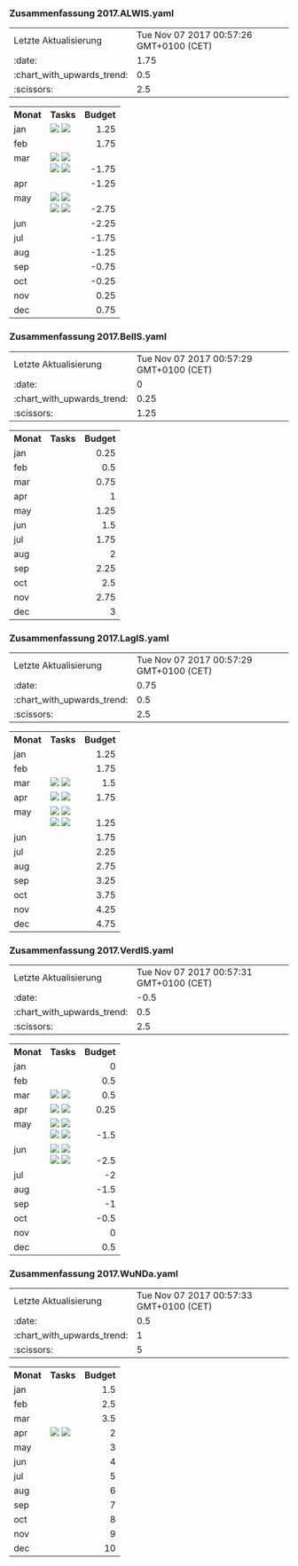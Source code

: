 

### Zusammenfassung 2017.ALWIS.yaml
<table>
            <tr>
                <td>Letzte Aktualisierung</td><td>Tue Nov 07 2017 00:57:26 GMT+0100 (CET)</td>
            </tr>
            <tr>
                <td>:date:</td><td>1.75</td>
            </tr>
            <tr>
                <td> :chart_with_upwards_trend: </td><td>0.5</td>
            </tr>
            <tr>
                <td>:scissors:</td><td>2.5</td>
            </tr>
        </table>

 <table>
                        <tr>
                            <th valign="top" align="left">Monat</th>
                            <th valign="top" align="left">Tasks</th>
                            <th valign="bottom" align="right">Budget</th>
                            </tr>
        
<tr>
                                <td valign="top">jan</td>
                            <td>
<a href="https://github.com/cismet/wupp/issues/1043"><img src="https://img.shields.io/badge/%231043%20-Billing%20%20%20Rechnungsanlage%20ben%C3%B6tigt%20Trennung%20der%20Baulasten%20und%20der%20Katasterausz%C3%BCg%E2%80%A6%09%09%09%09-green.svg?style=flat?maxAge=1"/></a>
<a href="https://github.com/cismet/wupp/issues/1043"><img src="https://img.shields.io/badge/cons%20-1-yellow.svg?style=flat?maxAge=1"/></a>
<br>
</td>
                            <td align="right" valign="bottom">1.25</td>
                    </tr>
<tr>
                                <td valign="top">feb</td>
                            <td>
</td>
                            <td align="right" valign="bottom">1.75</td>
                    </tr>
<tr>
                                <td valign="top">mar</td>
                            <td>
<a href="https://github.com/cismet/wupp/issues/1118"><img src="https://img.shields.io/badge/%231118%20-Vermessungsunterlagenportal%3A%20unerwarteter%20Fehler%20ist%20beim%20Ausf%C3%BChren%20des%20Tasks%20NA%E2%80%A6%09%09%09%09-green.svg?style=flat?maxAge=1"/></a>
<a href="https://github.com/cismet/wupp/issues/1118"><img src="https://img.shields.io/badge/cons%20-1-yellow.svg?style=flat?maxAge=1"/></a>
<br>
<a href="https://github.com/cismet/wupp/issues/1059"><img src="https://img.shields.io/badge/%231059%20-Anbindung%20Bestellformular%20Amtliche%20Basiskarte%20(ABK)%20(3%20MT)%09%09%09%09-green.svg?style=flat?maxAge=1"/></a>
<a href="https://github.com/cismet/wupp/issues/1059"><img src="https://img.shields.io/badge/cons%20-3-yellow.svg?style=flat?maxAge=1"/></a>
<br>
</td>
                            <td align="right" valign="bottom">-1.75</td>
                    </tr>
<tr>
                                <td valign="top">apr</td>
                            <td>
</td>
                            <td align="right" valign="bottom">-1.25</td>
                    </tr>
<tr>
                                <td valign="top">may</td>
                            <td>
<a href="https://github.com/cismet/wupp/issues/1150"><img src="https://img.shields.io/badge/%231150%20-Nutzername%20in%20WuNDa%20an%203A%20Server%20durchreichen%3F%20(0%2C5%20MT)%09%09%09%09-green.svg?style=flat?maxAge=1"/></a>
<a href="https://github.com/cismet/wupp/issues/1150"><img src="https://img.shields.io/badge/cons%20-0.5-yellow.svg?style=flat?maxAge=1"/></a>
<br>
<a href="https://github.com/cismet/wupp/issues/1149"><img src="https://img.shields.io/badge/%231149%20-Sammelissue%20und%20ToDo%09%09%09%09-green.svg?style=flat?maxAge=1"/></a>
<a href="https://github.com/cismet/wupp/issues/1149"><img src="https://img.shields.io/badge/cons%20-1.5-orange.svg?style=flat?maxAge=1"/></a>
<br>
</td>
                            <td align="right" valign="bottom">-2.75</td>
                    </tr>
<tr>
                                <td valign="top">jun</td>
                            <td>
</td>
                            <td align="right" valign="bottom">-2.25</td>
                    </tr>
<tr>
                                <td valign="top">jul</td>
                            <td>
</td>
                            <td align="right" valign="bottom">-1.75</td>
                    </tr>
<tr>
                                <td valign="top">aug</td>
                            <td>
</td>
                            <td align="right" valign="bottom">-1.25</td>
                    </tr>
<tr>
                                <td valign="top">sep</td>
                            <td>
</td>
                            <td align="right" valign="bottom">-0.75</td>
                    </tr>
<tr>
                                <td valign="top">oct</td>
                            <td>
</td>
                            <td align="right" valign="bottom">-0.25</td>
                    </tr>
<tr>
                                <td valign="top">nov</td>
                            <td>
</td>
                            <td align="right" valign="bottom">0.25</td>
                    </tr>
<tr>
                                <td valign="top">dec</td>
                            <td>
</td>
                            <td align="right" valign="bottom">0.75</td>
                    </tr>
</table>


### Zusammenfassung 2017.BelIS.yaml
<table>
            <tr>
                <td>Letzte Aktualisierung</td><td>Tue Nov 07 2017 00:57:29 GMT+0100 (CET)</td>
            </tr>
            <tr>
                <td>:date:</td><td>0</td>
            </tr>
            <tr>
                <td> :chart_with_upwards_trend: </td><td>0.25</td>
            </tr>
            <tr>
                <td>:scissors:</td><td>1.25</td>
            </tr>
        </table>

 <table>
                        <tr>
                            <th valign="top" align="left">Monat</th>
                            <th valign="top" align="left">Tasks</th>
                            <th valign="bottom" align="right">Budget</th>
                            </tr>
        
<tr>
                                <td valign="top">jan</td>
                            <td>
</td>
                            <td align="right" valign="bottom">0.25</td>
                    </tr>
<tr>
                                <td valign="top">feb</td>
                            <td>
</td>
                            <td align="right" valign="bottom">0.5</td>
                    </tr>
<tr>
                                <td valign="top">mar</td>
                            <td>
</td>
                            <td align="right" valign="bottom">0.75</td>
                    </tr>
<tr>
                                <td valign="top">apr</td>
                            <td>
</td>
                            <td align="right" valign="bottom">1</td>
                    </tr>
<tr>
                                <td valign="top">may</td>
                            <td>
</td>
                            <td align="right" valign="bottom">1.25</td>
                    </tr>
<tr>
                                <td valign="top">jun</td>
                            <td>
</td>
                            <td align="right" valign="bottom">1.5</td>
                    </tr>
<tr>
                                <td valign="top">jul</td>
                            <td>
</td>
                            <td align="right" valign="bottom">1.75</td>
                    </tr>
<tr>
                                <td valign="top">aug</td>
                            <td>
</td>
                            <td align="right" valign="bottom">2</td>
                    </tr>
<tr>
                                <td valign="top">sep</td>
                            <td>
</td>
                            <td align="right" valign="bottom">2.25</td>
                    </tr>
<tr>
                                <td valign="top">oct</td>
                            <td>
</td>
                            <td align="right" valign="bottom">2.5</td>
                    </tr>
<tr>
                                <td valign="top">nov</td>
                            <td>
</td>
                            <td align="right" valign="bottom">2.75</td>
                    </tr>
<tr>
                                <td valign="top">dec</td>
                            <td>
</td>
                            <td align="right" valign="bottom">3</td>
                    </tr>
</table>


### Zusammenfassung 2017.LagIS.yaml
<table>
            <tr>
                <td>Letzte Aktualisierung</td><td>Tue Nov 07 2017 00:57:29 GMT+0100 (CET)</td>
            </tr>
            <tr>
                <td>:date:</td><td>0.75</td>
            </tr>
            <tr>
                <td> :chart_with_upwards_trend: </td><td>0.5</td>
            </tr>
            <tr>
                <td>:scissors:</td><td>2.5</td>
            </tr>
        </table>

 <table>
                        <tr>
                            <th valign="top" align="left">Monat</th>
                            <th valign="top" align="left">Tasks</th>
                            <th valign="bottom" align="right">Budget</th>
                            </tr>
        
<tr>
                                <td valign="top">jan</td>
                            <td>
</td>
                            <td align="right" valign="bottom">1.25</td>
                    </tr>
<tr>
                                <td valign="top">feb</td>
                            <td>
</td>
                            <td align="right" valign="bottom">1.75</td>
                    </tr>
<tr>
                                <td valign="top">mar</td>
                            <td>
<a href="https://github.com/cismet/wupp/issues/1104"><img src="https://img.shields.io/badge/%231104%20-Lagis%3A%20Erweiterung%20Baulasten%20(0%2C75%20MT)%09%09%09%09-green.svg?style=flat?maxAge=1"/></a>
<a href="https://github.com/cismet/wupp/issues/1104"><img src="https://img.shields.io/badge/cons%20-0.75-orange.svg?style=flat?maxAge=1"/></a>
<br>
</td>
                            <td align="right" valign="bottom">1.5</td>
                    </tr>
<tr>
                                <td valign="top">apr</td>
                            <td>
<a href="https://github.com/cismet/wupp/issues/1106"><img src="https://img.shields.io/badge/%231106%20-Lagis%3A%20Abteilungs%20IX%20Flurst%C3%BCck%20wird%20kein%20Datum%20der%20Historie%20eingetragen%20(0%2C25%20MT%E2%80%A6%09%09%09%09-green.svg?style=flat?maxAge=1"/></a>
<a href="https://github.com/cismet/wupp/issues/1106"><img src="https://img.shields.io/badge/cons%20-0.25-yellow.svg?style=flat?maxAge=1"/></a>
<br>
</td>
                            <td align="right" valign="bottom">1.75</td>
                    </tr>
<tr>
                                <td valign="top">may</td>
                            <td>
<a href="https://github.com/cismet/wupp/issues/1107"><img src="https://img.shields.io/badge/%231107%20-Lagis%3A%20Abt.%20IX%20Flurst%C3%BCcke%20als%20extra%20Layer.%09%09%09%09-green.svg?style=flat?maxAge=1"/></a>
<a href="https://github.com/cismet/wupp/issues/1107"><img src="https://img.shields.io/badge/cons%20-0-yellowgreen.svg?style=flat?maxAge=1"/></a>
<br>
<a href="https://github.com/cismet/wupp/issues/1105"><img src="https://img.shields.io/badge/%231105%20-Lagis%3A%20Plausibilit%C3%A4t%20historische%20Flurst%C3%BCcke%20(1%20MT)%09%09%09%09-green.svg?style=flat?maxAge=1"/></a>
<a href="https://github.com/cismet/wupp/issues/1105"><img src="https://img.shields.io/badge/cons%20-1-yellow.svg?style=flat?maxAge=1"/></a>
<br>
</td>
                            <td align="right" valign="bottom">1.25</td>
                    </tr>
<tr>
                                <td valign="top">jun</td>
                            <td>
</td>
                            <td align="right" valign="bottom">1.75</td>
                    </tr>
<tr>
                                <td valign="top">jul</td>
                            <td>
</td>
                            <td align="right" valign="bottom">2.25</td>
                    </tr>
<tr>
                                <td valign="top">aug</td>
                            <td>
</td>
                            <td align="right" valign="bottom">2.75</td>
                    </tr>
<tr>
                                <td valign="top">sep</td>
                            <td>
</td>
                            <td align="right" valign="bottom">3.25</td>
                    </tr>
<tr>
                                <td valign="top">oct</td>
                            <td>
</td>
                            <td align="right" valign="bottom">3.75</td>
                    </tr>
<tr>
                                <td valign="top">nov</td>
                            <td>
</td>
                            <td align="right" valign="bottom">4.25</td>
                    </tr>
<tr>
                                <td valign="top">dec</td>
                            <td>
</td>
                            <td align="right" valign="bottom">4.75</td>
                    </tr>
</table>


### Zusammenfassung 2017.VerdIS.yaml
<table>
            <tr>
                <td>Letzte Aktualisierung</td><td>Tue Nov 07 2017 00:57:31 GMT+0100 (CET)</td>
            </tr>
            <tr>
                <td>:date:</td><td>-0.5</td>
            </tr>
            <tr>
                <td> :chart_with_upwards_trend: </td><td>0.5</td>
            </tr>
            <tr>
                <td>:scissors:</td><td>2.5</td>
            </tr>
        </table>

 <table>
                        <tr>
                            <th valign="top" align="left">Monat</th>
                            <th valign="top" align="left">Tasks</th>
                            <th valign="bottom" align="right">Budget</th>
                            </tr>
        
<tr>
                                <td valign="top">jan</td>
                            <td>
</td>
                            <td align="right" valign="bottom">0</td>
                    </tr>
<tr>
                                <td valign="top">feb</td>
                            <td>
</td>
                            <td align="right" valign="bottom">0.5</td>
                    </tr>
<tr>
                                <td valign="top">mar</td>
                            <td>
<a href="https://github.com/cismet/wupp/issues/1120"><img src="https://img.shields.io/badge/%231120%20-Integration%20der%20Funktionalit%C3%A4t%20in%20VERDIS%20(0%2C5MT)%09%09%09%09-green.svg?style=flat?maxAge=1"/></a>
<a href="https://github.com/cismet/wupp/issues/1120"><img src="https://img.shields.io/badge/cons%20-0.5-yellow.svg?style=flat?maxAge=1"/></a>
<br>
</td>
                            <td align="right" valign="bottom">0.5</td>
                    </tr>
<tr>
                                <td valign="top">apr</td>
                            <td>
<a href="https://github.com/cismet/wupp/issues/1130"><img src="https://img.shields.io/badge/%231130%20-VerdIS%20%20%20Versickerungsgenehmigungen%3A%20Einspielen%20von%20Geometrien%20zu%20Versickerungsg%E2%80%A6%09%09%09%09-green.svg?style=flat?maxAge=1"/></a>
<a href="https://github.com/cismet/wupp/issues/1130"><img src="https://img.shields.io/badge/cons%20-0.75-yellowgreen.svg?style=flat?maxAge=1"/></a>
<br>
</td>
                            <td align="right" valign="bottom">0.25</td>
                    </tr>
<tr>
                                <td valign="top">may</td>
                            <td>
<a href="https://github.com/cismet/wupp/issues/1102"><img src="https://img.shields.io/badge/%231102%20-verdis%3A%20Punktvereinigung%20beim%20Speichern%20(2MT)%09%09%09%09-green.svg?style=flat?maxAge=1"/></a>
<a href="https://github.com/cismet/wupp/issues/1102"><img src="https://img.shields.io/badge/cons%20-2-orange.svg?style=flat?maxAge=1"/></a>
<br>
<a href="https://github.com/cismet/wupp/issues/1103"><img src="https://img.shields.io/badge/%231103%20-verdis%3A%20Anpassung%20Fronterzeugung%20(0%2C25MT)%09%09%09%09-green.svg?style=flat?maxAge=1"/></a>
<a href="https://github.com/cismet/wupp/issues/1103"><img src="https://img.shields.io/badge/cons%20-0.25-yellow.svg?style=flat?maxAge=1"/></a>
<br>
</td>
                            <td align="right" valign="bottom">-1.5</td>
                    </tr>
<tr>
                                <td valign="top">jun</td>
                            <td>
<a href="https://github.com/cismet/wupp/issues/1057"><img src="https://img.shields.io/badge/%231057%20-Druckfunktion%20in%20verdis%20einbauen%20und%20testen%20(1%2C25MT)%09%09%09%09-green.svg?style=flat?maxAge=1"/></a>
<a href="https://github.com/cismet/wupp/issues/1057"><img src="https://img.shields.io/badge/cons%20-1.25-orange.svg?style=flat?maxAge=1"/></a>
<br>
<a href="https://github.com/cismet/wupp/issues/1100"><img src="https://img.shields.io/badge/%231100%20-verdis%3A%20Scrollrichtung%20konfigurierbar%20machen%20(0%2C25MT)%09%09%09%09-green.svg?style=flat?maxAge=1"/></a>
<a href="https://github.com/cismet/wupp/issues/1100"><img src="https://img.shields.io/badge/cons%20-0.25-yellow.svg?style=flat?maxAge=1"/></a>
<br>
</td>
                            <td align="right" valign="bottom">-2.5</td>
                    </tr>
<tr>
                                <td valign="top">jul</td>
                            <td>
</td>
                            <td align="right" valign="bottom">-2</td>
                    </tr>
<tr>
                                <td valign="top">aug</td>
                            <td>
</td>
                            <td align="right" valign="bottom">-1.5</td>
                    </tr>
<tr>
                                <td valign="top">sep</td>
                            <td>
</td>
                            <td align="right" valign="bottom">-1</td>
                    </tr>
<tr>
                                <td valign="top">oct</td>
                            <td>
</td>
                            <td align="right" valign="bottom">-0.5</td>
                    </tr>
<tr>
                                <td valign="top">nov</td>
                            <td>
</td>
                            <td align="right" valign="bottom">0</td>
                    </tr>
<tr>
                                <td valign="top">dec</td>
                            <td>
</td>
                            <td align="right" valign="bottom">0.5</td>
                    </tr>
</table>


### Zusammenfassung 2017.WuNDa.yaml
<table>
            <tr>
                <td>Letzte Aktualisierung</td><td>Tue Nov 07 2017 00:57:33 GMT+0100 (CET)</td>
            </tr>
            <tr>
                <td>:date:</td><td>0.5</td>
            </tr>
            <tr>
                <td> :chart_with_upwards_trend: </td><td>1</td>
            </tr>
            <tr>
                <td>:scissors:</td><td>5</td>
            </tr>
        </table>

 <table>
                        <tr>
                            <th valign="top" align="left">Monat</th>
                            <th valign="top" align="left">Tasks</th>
                            <th valign="bottom" align="right">Budget</th>
                            </tr>
        
<tr>
                                <td valign="top">jan</td>
                            <td>
</td>
                            <td align="right" valign="bottom">1.5</td>
                    </tr>
<tr>
                                <td valign="top">feb</td>
                            <td>
</td>
                            <td align="right" valign="bottom">2.5</td>
                    </tr>
<tr>
                                <td valign="top">mar</td>
                            <td>
</td>
                            <td align="right" valign="bottom">3.5</td>
                    </tr>
<tr>
                                <td valign="top">apr</td>
                            <td>
<a href="https://github.com/cismet/wupp/issues/1136"><img src="https://img.shields.io/badge/%231136%20-Erweiterung%20GUI%20Georeferenzierung%20(2%2C5%20MT)%09%09%09%09-green.svg?style=flat?maxAge=1"/></a>
<a href="https://github.com/cismet/wupp/issues/1136"><img src="https://img.shields.io/badge/cons%20-2.5-orange.svg?style=flat?maxAge=1"/></a>
<br>
</td>
                            <td align="right" valign="bottom">2</td>
                    </tr>
<tr>
                                <td valign="top">may</td>
                            <td>
</td>
                            <td align="right" valign="bottom">3</td>
                    </tr>
<tr>
                                <td valign="top">jun</td>
                            <td>
</td>
                            <td align="right" valign="bottom">4</td>
                    </tr>
<tr>
                                <td valign="top">jul</td>
                            <td>
</td>
                            <td align="right" valign="bottom">5</td>
                    </tr>
<tr>
                                <td valign="top">aug</td>
                            <td>
</td>
                            <td align="right" valign="bottom">6</td>
                    </tr>
<tr>
                                <td valign="top">sep</td>
                            <td>
</td>
                            <td align="right" valign="bottom">7</td>
                    </tr>
<tr>
                                <td valign="top">oct</td>
                            <td>
</td>
                            <td align="right" valign="bottom">8</td>
                    </tr>
<tr>
                                <td valign="top">nov</td>
                            <td>
</td>
                            <td align="right" valign="bottom">9</td>
                    </tr>
<tr>
                                <td valign="top">dec</td>
                            <td>
</td>
                            <td align="right" valign="bottom">10</td>
                    </tr>
</table>
